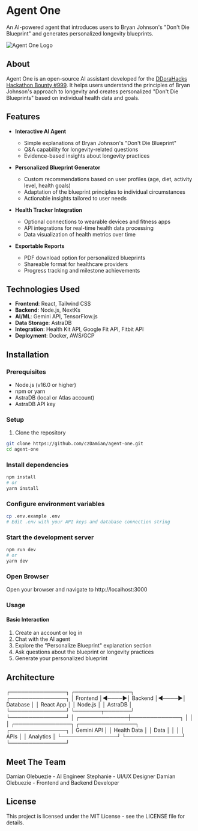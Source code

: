 # Agent One

An AI-powered agent that introduces users to Bryan Johnson's "Don't Die Blueprint" and generates personalized longevity blueprints.

![Agent One Logo](https://placeholder-for-your-logo.com/logo.png)

## About

Agent One is an open-source AI assistant developed for the [DDoraHacks Hackathon Bounty #999](https://dorahacks.io/hackathon/bounty/999). It helps users understand the principles of Bryan Johnson's approach to longevity and creates personalized "Don't Die Blueprints" based on individual health data and goals.

## Features

- **Interactive AI Agent**

  - Simple explanations of Bryan Johnson's "Don't Die Blueprint"
  - Q&A capability for longevity-related questions
  - Evidence-based insights about longevity practices

- **Personalized Blueprint Generator**

  - Custom recommendations based on user profiles (age, diet, activity level, health goals)
  - Adaptation of the blueprint principles to individual circumstances
  - Actionable insights tailored to user needs

- **Health Tracker Integration**

  - Optional connections to wearable devices and fitness apps
  - API integrations for real-time health data processing
  - Data visualization of health metrics over time

- **Exportable Reports**
  - PDF download option for personalized blueprints
  - Shareable format for healthcare providers
  - Progress tracking and milestone achievements

## Technologies Used

- **Frontend**: React, Tailwind CSS
- **Backend**: Node.js, NextKs
- **AI/ML**: Gemini API, TensorFlow.js
- **Data Storage**: AstraDB
- **Integration**: Health Kit API, Google Fit API, Fitbit API
- **Deployment**: Docker, AWS/GCP

## Installation

### Prerequisites

- Node.js (v16.0 or higher)
- npm or yarn
- AstraDB (local or Atlas account)
- AstraDB API key

### Setup

1. Clone the repository

```bash
git clone https://github.com/czDamian/agent-one.git
cd agent-one
```

### Install dependencies

```bash
npm install
# or
yarn install
```

### Configure environment variables

```bash
cp .env.example .env
# Edit .env with your API keys and database connection string
```
### Start the development server
```bash
npm run dev
# or
yarn dev

```

### Open Browser

Open your browser and navigate to http://localhost:3000

### Usage
#### Basic Interaction

1. Create an account or log in
2. Chat with the AI agent
3. Explore the "Personalize Blueprint" explanation section
4. Ask questions about the blueprint or longevity practices
5. Generate your personalized blueprint



## Architecture

┌───────────────┐ ┌───────────────┐ ┌───────────────┐
│ Frontend │◄────►│ Backend │◄────►│ Database │
│ React App │ │ Node.js │ │ AstraDB │
└───────────────┘ └───────┬───────┘ └───────────────┘
│
┌─────────────┼─────────────┐
│ │ │
┌───────────────┐ ┌───────────────┐ ┌───────────────┐
│ Gemini API │ │ Health Data │ │ Data │
│ │ │ APIs │ │ Analytics │
└───────────────┘ └───────────────┘ └───────────────┘


## Meet The Team

Damian Olebuezie - AI Engineer
Stephanie - UI/UX Designer
Damian Olebuezie - Frontend and Backend Developer

## License
This project is licensed under the MIT License - see the LICENSE file for details.